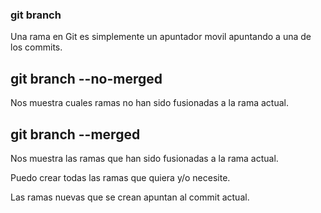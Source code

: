 ### git branch
Una rama en Git es simplemente un apuntador movil apuntando a una de los commits.

## git branch --no-merged
Nos muestra cuales ramas no han sido fusionadas a la rama actual.

## git branch --merged
Nos muestra las ramas que han sido fusionadas a la rama actual. 

Puedo crear todas las ramas que quiera y/o necesite.

Las ramas nuevas que se crean apuntan al commit actual.


